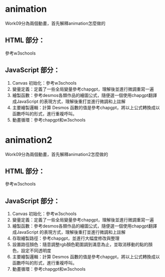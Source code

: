 # animation
Work09分為兩個動畫，首先解釋animation怎麼做的

## HTML 部分：
  參考w3schools
## JavaScript 部分：
1. Canvas 初始化：參考w3schools
2. 變量定義：定義了一些全局變量參考chapgpt，理解後並進行微調重寫一遍
3. 繪製函數：參考desmos各類作品的繪圖公式，隨便選一個使用chapgpt翻譯成JavaScript 的表現方式，理解後重打並進行微調和上註解
4. 主要繪製邏輯：計算 Desmos 函數的值是參考chapgpt，將以上公式轉換成以函數呼叫的形式，進行重複呼叫。
5. 動畫循環：參考chapgpt和w3schools

# animation2
Work09分為兩個動畫，首先解釋animation2怎麼做的

## HTML 部分：
  參考w3schools
## JavaScript 部分：
1. Canvas 初始化：參考w3schools
2. 變量定義：定義了一些全局變量參考chapgpt，理解後並進行微調重寫一遍
3. 繪製函數：參考desmos各類作品的繪圖公式，隨便選一個使用chapgpt翻譯成JavaScript 的表現方式，理解後重打並進行微調和上註解
4. 存取繪製路徑：參考chapgpt，並進行大幅度修改與整理
5. 設置路徑顏色：隨意調整rgb顏色範圍調到滿意為止，並取消移動的點的顏色，設定不同透明度
7. 主要繪製邏輯：計算 Desmos 函數的值是參考chapgpt，將以上公式轉換成以函數呼叫的形式，進行重複呼叫。
8. 動畫循環：參考chapgpt和w3schools
